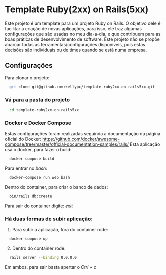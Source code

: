 # Template Ruby(2xx) on Rails(5xx)

Este projeto é um template para um projeto Ruby on Rails. O objetivo dele é facilitar a criação de novas aplicações, para isso, ele traz algumas configurações que são usadas no meu dia-a-dia, e que contribuem para as boas práticas de desenvolvimento de software.
Este projeto não se propõe abarcar todas as ferramentas/configurações disponíveis, pois estas decisões são individuais ou de times quando se está numa empresa.

## Configurações
Para clonar o projeto:

```bash
  git clone git@github.com:kellypc/template-ruby2xx-on-rails5xx.git
```

### Vá para a pasta do projeto

```bash
  cd template-ruby2xx-on-rails5xx
```

### Docker e Docker Compose
Estas configurações foram realizadas seguinda a documentação da página oficial do Docker: https://github.com/docker/awesome-compose/tree/master/official-documentation-samples/rails/ 
Esta aplicação usa o docker, para fazer o build:

```bash
  docker compose build
```

Para entrar no _bash_:

```bash
  docker-compose run web bash
```

Dentro do container, para criar o banco de dados:

```bash
  bin/rails db:create
```
Para sair do container digite: _exit_

### Há duas formas de subir aplicação:

1. Para subir a aplicação, fora do container rode:

```bash
  docker-compose up
```

2. Dentro do container rode:

```bash
  rails server --binding 0.0.0.0
```
Em ambos, para sair basta apertar o _Ctrl + c_
